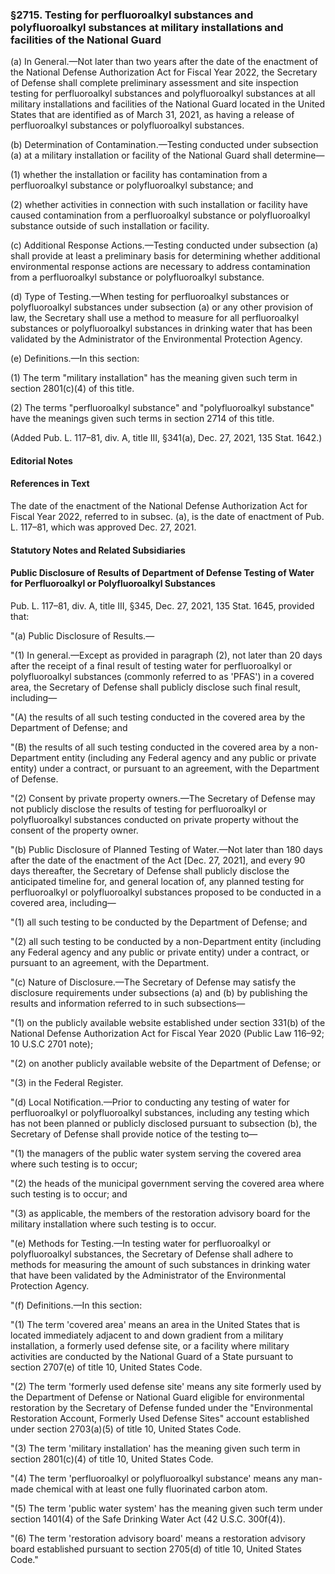 ### §2715. Testing for perfluoroalkyl substances and polyfluoroalkyl substances at military installations and facilities of the National Guard ###

(a) In General.—Not later than two years after the date of the enactment of the National Defense Authorization Act for Fiscal Year 2022, the Secretary of Defense shall complete preliminary assessment and site inspection testing for perfluoroalkyl substances and polyfluoroalkyl substances at all military installations and facilities of the National Guard located in the United States that are identified as of March 31, 2021, as having a release of perfluoroalkyl substances or polyfluoroalkyl substances.

(b) Determination of Contamination.—Testing conducted under subsection (a) at a military installation or facility of the National Guard shall determine—

(1) whether the installation or facility has contamination from a perfluoroalkyl substance or polyfluoroalkyl substance; and

(2) whether activities in connection with such installation or facility have caused contamination from a perfluoroalkyl substance or polyfluoroalkyl substance outside of such installation or facility.

(c) Additional Response Actions.—Testing conducted under subsection (a) shall provide at least a preliminary basis for determining whether additional environmental response actions are necessary to address contamination from a perfluoroalkyl substance or polyfluoroalkyl substance.

(d) Type of Testing.—When testing for perfluoroalkyl substances or polyfluoroalkyl substances under subsection (a) or any other provision of law, the Secretary shall use a method to measure for all perfluoroalkyl substances or polyfluoroalkyl substances in drinking water that has been validated by the Administrator of the Environmental Protection Agency.

(e) Definitions.—In this section:

(1) The term "military installation" has the meaning given such term in section 2801(c)(4) of this title.

(2) The terms "perfluoroalkyl substance" and "polyfluoroalkyl substance" have the meanings given such terms in section 2714 of this title.

(Added Pub. L. 117–81, div. A, title III, §341(a), Dec. 27, 2021, 135 Stat. 1642.)

#### **Editorial Notes** ####

#### References in Text ####

The date of the enactment of the National Defense Authorization Act for Fiscal Year 2022, referred to in subsec. (a), is the date of enactment of Pub. L. 117–81, which was approved Dec. 27, 2021.

#### **Statutory Notes and Related Subsidiaries** ####

#### Public Disclosure of Results of Department of Defense Testing of Water for Perfluoroalkyl or Polyfluoroalkyl Substances ####

Pub. L. 117–81, div. A, title III, §345, Dec. 27, 2021, 135 Stat. 1645, provided that:

"(a) Public Disclosure of Results.—

"(1) In general.—Except as provided in paragraph (2), not later than 20 days after the receipt of a final result of testing water for perfluoroalkyl or polyfluoroalkyl substances (commonly referred to as 'PFAS') in a covered area, the Secretary of Defense shall publicly disclose such final result, including—

"(A) the results of all such testing conducted in the covered area by the Department of Defense; and

"(B) the results of all such testing conducted in the covered area by a non-Department entity (including any Federal agency and any public or private entity) under a contract, or pursuant to an agreement, with the Department of Defense.

"(2) Consent by private property owners.—The Secretary of Defense may not publicly disclose the results of testing for perfluoroalkyl or polyfluoroalkyl substances conducted on private property without the consent of the property owner.

"(b) Public Disclosure of Planned Testing of Water.—Not later than 180 days after the date of the enactment of the Act [Dec. 27, 2021], and every 90 days thereafter, the Secretary of Defense shall publicly disclose the anticipated timeline for, and general location of, any planned testing for perfluoroalkyl or polyfluoroalkyl substances proposed to be conducted in a covered area, including—

"(1) all such testing to be conducted by the Department of Defense; and

"(2) all such testing to be conducted by a non-Department entity (including any Federal agency and any public or private entity) under a contract, or pursuant to an agreement, with the Department.

"(c) Nature of Disclosure.—The Secretary of Defense may satisfy the disclosure requirements under subsections (a) and (b) by publishing the results and information referred to in such subsections—

"(1) on the publicly available website established under section 331(b) of the National Defense Authorization Act for Fiscal Year 2020 (Public Law 116–92; 10 U.S.C 2701 note);

"(2) on another publicly available website of the Department of Defense; or

"(3) in the Federal Register.

"(d) Local Notification.—Prior to conducting any testing of water for perfluoroalkyl or polyfluoroalkyl substances, including any testing which has not been planned or publicly disclosed pursuant to subsection (b), the Secretary of Defense shall provide notice of the testing to—

"(1) the managers of the public water system serving the covered area where such testing is to occur;

"(2) the heads of the municipal government serving the covered area where such testing is to occur; and

"(3) as applicable, the members of the restoration advisory board for the military installation where such testing is to occur.

"(e) Methods for Testing.—In testing water for perfluoroalkyl or polyfluoroalkyl substances, the Secretary of Defense shall adhere to methods for measuring the amount of such substances in drinking water that have been validated by the Administrator of the Environmental Protection Agency.

"(f) Definitions.—In this section:

"(1) The term 'covered area' means an area in the United States that is located immediately adjacent to and down gradient from a military installation, a formerly used defense site, or a facility where military activities are conducted by the National Guard of a State pursuant to section 2707(e) of title 10, United States Code.

"(2) The term 'formerly used defense site' means any site formerly used by the Department of Defense or National Guard eligible for environmental restoration by the Secretary of Defense funded under the "Environmental Restoration Account, Formerly Used Defense Sites" account established under section 2703(a)(5) of title 10, United States Code.

"(3) The term 'military installation' has the meaning given such term in section 2801(c)(4) of title 10, United States Code.

"(4) The term 'perfluoroalkyl or polyfluoroalkyl substance' means any man-made chemical with at least one fully fluorinated carbon atom.

"(5) The term 'public water system' has the meaning given such term under section 1401(4) of the Safe Drinking Water Act (42 U.S.C. 300f(4)).

"(6) The term 'restoration advisory board' means a restoration advisory board established pursuant to section 2705(d) of title 10, United States Code."